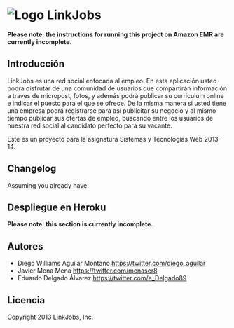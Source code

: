 # ![Logo LinkJobs](http://img853.imageshack.us/img853/2854/3088.png)

**Please note: the instructions for running this project on Amazon EMR are currently incomplete.**

## Introducción

LinkJobs es una red social enfocada al empleo.
En esta aplicación usted podra disfrutar de una comunidad de usuarios que compartirán información a traves de micropost, fotos, y además podrá publicar su curriculum online e indicar el puesto para el que se ofrece. De la misma manera si usted tiene una empresa podrá registrarse para así publicitar su negocio y al mismo tiempo publicar sus ofertas de empleo, buscando entre los usuarios de nuestra red social al candidato perfecto para su vacante.

Este es un proyecto para la asignatura Sistemas y Tecnologías Web 2013-14.


## Changelog

Assuming you already have:


## Despliegue en Heroku

**Please note: this section is currently incomplete.**

## Autores

* Diego Williams Aguilar Montaño <https://twitter.com/diego_aguilar>
* Javier Mena Mena <https://twitter.com/menaser8>
* Eduardo Delgado Álvarez <https://twitter.com/e_Delgado89>

## Licencia

Copyright 2013 LinkJobs, Inc.  